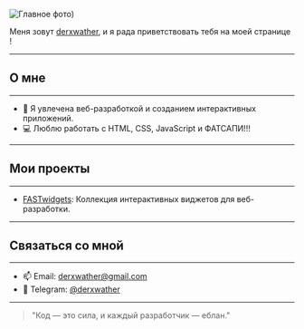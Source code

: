 

![[Главное фото](image-1.png))](https://github.com/derxwather/derxwather/blob/main/%D0%91%D0%B5%D0%B7%20%D0%B8%D0%BC%D0%B5%D0%BD%D0%B8.jpg?raw=true)

Меня зовут [derxwather](https://github.com/derxwather), и я рада приветствовать тебя на моей странице !

---

## О мне

---

- 🌟 Я увлечена веб-разработкой и созданием интерактивных приложений.
- 💻 Люблю работать с HTML, CSS, JavaScript и ФАТСАПИ!!!

---

## Мои проекты

---

- [FASTwidgets](https://github.com/derxwather/FASTwidgets): Коллекция интерактивных виджетов для веб-разработки.

---

## Связаться со мной

---

- 📫 Email: derxwather@gmail.com
- 📱 Telegram: [@derxwather](https://t.me/derxwather)

---

> "Код — это сила, и каждый разработчик — еблан."

